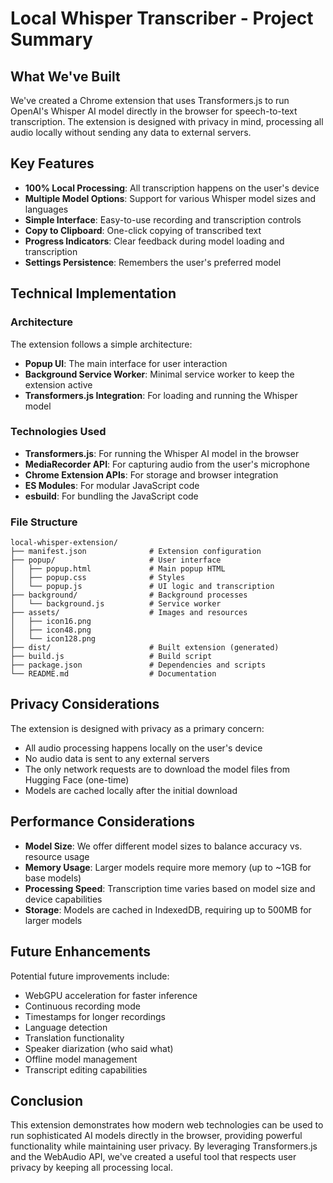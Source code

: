 # Local Whisper Transcriber - Project Summary

## What We've Built

We've created a Chrome extension that uses Transformers.js to run OpenAI's Whisper AI model directly in the browser for speech-to-text transcription. The extension is designed with privacy in mind, processing all audio locally without sending any data to external servers.

## Key Features

- **100% Local Processing**: All transcription happens on the user's device
- **Multiple Model Options**: Support for various Whisper model sizes and languages
- **Simple Interface**: Easy-to-use recording and transcription controls
- **Copy to Clipboard**: One-click copying of transcribed text
- **Progress Indicators**: Clear feedback during model loading and transcription
- **Settings Persistence**: Remembers the user's preferred model

## Technical Implementation

### Architecture

The extension follows a simple architecture:
- **Popup UI**: The main interface for user interaction
- **Background Service Worker**: Minimal service worker to keep the extension active
- **Transformers.js Integration**: For loading and running the Whisper model

### Technologies Used

- **Transformers.js**: For running the Whisper AI model in the browser
- **MediaRecorder API**: For capturing audio from the user's microphone
- **Chrome Extension APIs**: For storage and browser integration
- **ES Modules**: For modular JavaScript code
- **esbuild**: For bundling the JavaScript code

### File Structure

```
local-whisper-extension/
├── manifest.json              # Extension configuration
├── popup/                     # User interface
│   ├── popup.html             # Main popup HTML
│   ├── popup.css              # Styles
│   └── popup.js               # UI logic and transcription
├── background/                # Background processes
│   └── background.js          # Service worker
├── assets/                    # Images and resources
│   ├── icon16.png
│   ├── icon48.png
│   └── icon128.png
├── dist/                      # Built extension (generated)
├── build.js                   # Build script
├── package.json               # Dependencies and scripts
└── README.md                  # Documentation
```

## Privacy Considerations

The extension is designed with privacy as a primary concern:
- All audio processing happens locally on the user's device
- No audio data is sent to any external servers
- The only network requests are to download the model files from Hugging Face (one-time)
- Models are cached locally after the initial download

## Performance Considerations

- **Model Size**: We offer different model sizes to balance accuracy vs. resource usage
- **Memory Usage**: Larger models require more memory (up to ~1GB for base models)
- **Processing Speed**: Transcription time varies based on model size and device capabilities
- **Storage**: Models are cached in IndexedDB, requiring up to 500MB for larger models

## Future Enhancements

Potential future improvements include:
- WebGPU acceleration for faster inference
- Continuous recording mode
- Timestamps for longer recordings
- Language detection
- Translation functionality
- Speaker diarization (who said what)
- Offline model management
- Transcript editing capabilities

## Conclusion

This extension demonstrates how modern web technologies can be used to run sophisticated AI models directly in the browser, providing powerful functionality while maintaining user privacy. By leveraging Transformers.js and the WebAudio API, we've created a useful tool that respects user privacy by keeping all processing local. 